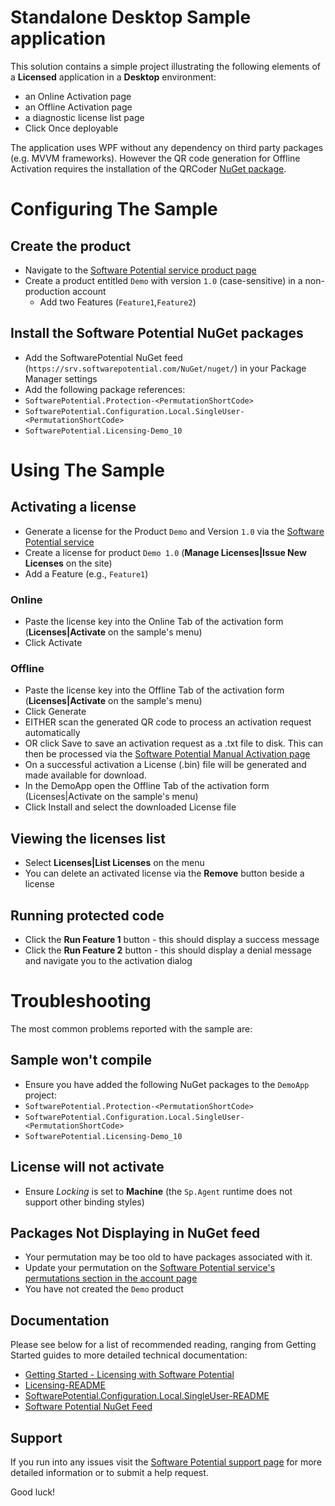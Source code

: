 # Standalone Desktop Sample application

This solution contains a simple project illustrating the following elements of a **Licensed** application in a **Desktop** environment:

* an Online Activation page
* an Offline Activation page
* a diagnostic license list page
* Click Once deployable

The application uses WPF without any dependency on third party packages (e.g. MVVM frameworks).
However the QR code generation for Offline Activation requires the installation of the QRCoder [NuGet package](https://www.nuget.org/packages/QRCoder/).

# Configuring The Sample
## Create the product

* Navigate to the [Software Potential service product page](https://srv.softwarepotential.com/Products.aspx)
* Create a product entitled `Demo` with version `1.0` (case-sensitive) in a non-production account
  * Add two Features (`Feature1`,`Feature2`)

## Install the Software Potential NuGet packages
* Add the SoftwarePotential NuGet feed (`https://srv.softwarepotential.com/NuGet/nuget/`) in your Package Manager settings
* Add the following package references:
 * `SoftwarePotential.Protection-<PermutationShortCode>` 
 * `SoftwarePotential.Configuration.Local.SingleUser-<PermutationShortCode>`
 * `SoftwarePotential.Licensing-Demo_10`

# Using The Sample
## Activating a license

* Generate a license for the Product `Demo` and Version `1.0` via the [Software Potential service](https://srv.softwarepotential.com/Issue.aspx?IssueType=new) 
 * Create a license for product `Demo 1.0` (**Manage Licenses|Issue New Licenses** on the site)
  * Add a Feature (e.g., `Feature1`)

### Online
* Paste the license key into the Online Tab of the activation form (**Licenses|Activate** on the sample's menu)
* Click Activate

### Offline
* Paste the license key into the Offline Tab of the activation form (**Licenses|Activate** on the sample's menu)
* Click Generate
* EITHER scan the generated QR code to process an activation request automatically 
* OR click Save to save an activation request as a .txt file to disk. This can then be processed via the [Software Potential Manual Activation page](http://manualactivation.softwarepotential.com)
* On a successful activation a License (.bin) file will be generated and made available for download.
* In the DemoApp open the Offline Tab of the activation form (Licenses|Activate on the sample's menu)
* Click Install and select the downloaded License file

## Viewing the licenses list

* Select **Licenses|List Licenses** on the menu
* You can delete an activated license via the **Remove** button beside a license

## Running protected code

* Click the **Run Feature 1** button - this should display a success message
* Click the **Run Feature 2** button - this should display a denial message and navigate you to the activation dialog

# Troubleshooting

The most common problems reported with the sample are:

## Sample won't compile

* Ensure you have added the following NuGet packages to the `DemoApp` project:
 * `SoftwarePotential.Protection-<PermutationShortCode>`
 * `SoftwarePotential.Configuration.Local.SingleUser-<PermutationShortCode>` 
 * `SoftwarePotential.Licensing-Demo_10`

## License will not activate

* Ensure _Locking_ is set to **Machine** (the `Sp.Agent` runtime does not support other binding styles)

## Packages Not Displaying in NuGet feed

* Your permutation may be too old to have packages associated with it.
 * Update your permutation on the [Software Potential service's permutations section in the account page](https://srv.softwarepotential.com/Permutations.aspx)
* You have not created the `Demo` product 

## Documentation

Please see below for a list of recommended reading, ranging from Getting Started guides to more detailed technical documentation:

* [Getting Started - Licensing with Software Potential](https://support.softwarepotential.com/hc/en-us/articles/115001354529-Getting-Started-Licensing-with-Software-Potential)
* [Licensing-README](https://support.softwarepotential.com/hc/en-us/articles/115001358849-Licensing-README)
* [SoftwarePotential.Configuration.Local.SingleUser-README](https://support.softwarepotential.com/hc/en-us/articles/115001365849--SingleUser-Configuration-README)
* [Software Potential NuGet Feed](https://support.softwarepotential.com/hc/en-us/articles/115001371425-Getting-Started-Software-Potential-NuGet-Feed)

## Support
If you run into any issues visit the [Software Potential support page](https://support.softwarepotential.com) for more detailed information or to submit a help request.

Good luck!
